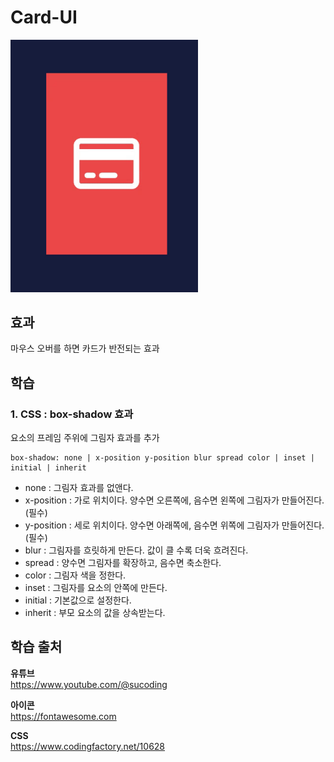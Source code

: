 # Card-UI
<img src="./image.gif" width="300px">

## 효과   
마우스 오버를 하면 카드가 반전되는 효과   

## 학습  
### 1. CSS : box-shadow 효과   
요소의 프레임 주위에 그림자 효과를 추가   
```
box-shadow: none | x-position y-position blur spread color | inset | initial | inherit
```
- none : 그림자 효과를 없앤다.
- x-position : 가로 위치이다. 양수면 오른쪽에, 음수면 왼쪽에 그림자가 만들어진다. (필수)
- y-position : 세로 위치이다. 양수면 아래쪽에, 음수면 위쪽에 그림자가 만들어진다. (필수)
- blur : 그림자를 흐릿하게 만든다. 값이 클 수록 더욱 흐려진다.
- spread : 양수면 그림자를 확장하고, 음수면 축소한다.
- color : 그림자 색을 정한다.
- inset : 그림자를 요소의 안쪽에 만든다.
- initial : 기본값으로 설정한다.
- inherit : 부모 요소의 값을 상속받는다.

## 학습 출처   
**유튜브**   
https://www.youtube.com/@sucoding   

**아이콘**   
https://fontawesome.com   

**CSS**   
https://www.codingfactory.net/10628     